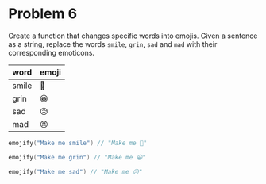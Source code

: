 # Problem 6

Create a function that changes specific words into emojis. 
Given a sentence as a string, replace the words `smile`, `grin`, `sad` and `mad` with their corresponding emoticons.

| word  | emoji |
|:------|:------|
| smile | 🙂    |
| grin  | 😀    |
| sad   | 😥    |
| mad   | 😠    |

```go
emojify("Make me smile") // "Make me 🙂"

emojify("Make me grin") // "Make me 😀"

emojify("Make me sad") // "Make me 😥"
```
